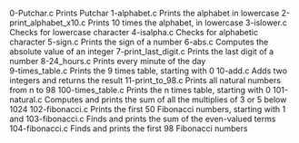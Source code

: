 0-Putchar.c
Prints Putchar 
1-alphabet.c
Prints the alphabet in lowercase 
2-print_alphabet_x10.c
Prints 10 times the alphabet, in lowercase
3-islower.c
Checks for lowercase character
4-isalpha.c
Checks for alphabetic character
5-sign.c
Prints the sign of a number
6-abs.c
Computes the absolute value of an integer
7-print_last_digit.c
Prints the last digit of a number
8-24_hours.c
Prints every minute of the day		
9-times_table.c
Prints the 9 times table, starting with 0
10-add.c
Adds two integers and returns the result
11-print_to_98.c
Prints all natural numbers from n to 98
100-times_table.c
Prints the n times table, starting with 0
101-natural.c
Computes and prints the sum of all the multiplies of 3 or 5 below 1024
102-fibonacci.c
Prints the first 50 Fibonacci numbers, starting with 1 and 
103-fibonacci.c
Finds and prints the sum of the even-valued terms		
104-fibonacci.c
Finds and prints the first 98 Fibonacci numbers
